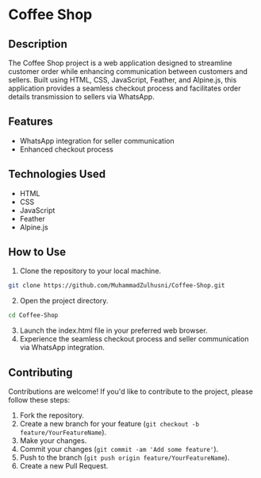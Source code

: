 # Coffee Shop

## Description

The Coffee Shop project is a web application designed to streamline customer order while enhancing communication between customers and sellers. Built using HTML, CSS, JavaScript, Feather, and Alpine.js, this application provides a seamless checkout process and facilitates order details transmission to sellers via WhatsApp.

## Features

- WhatsApp integration for seller communication
- Enhanced checkout process

## Technologies Used

- HTML
- CSS
- JavaScript
- Feather
- Alpine.js

## How to Use

1. Clone the repository to your local machine.
```bash
git clone https://github.com/MuhammadZulhusni/Coffee-Shop.git
```
2. Open the project directory.
```bash
cd Coffee-Shop
```
3. Launch the index.html file in your preferred web browser.
4. Experience the seamless checkout process and seller communication via WhatsApp integration.

## Contributing

Contributions are welcome! If you'd like to contribute to the project, please follow these steps:

1. Fork the repository.
2. Create a new branch for your feature (`git checkout -b feature/YourFeatureName`).
3. Make your changes.
4. Commit your changes (`git commit -am 'Add some feature'`).
5. Push to the branch (`git push origin feature/YourFeatureName`).
6. Create a new Pull Request.



